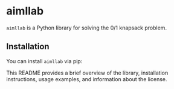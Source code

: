 # aimllab

`aimllab` is a Python library for solving the 0/1 knapsack problem.

## Installation

You can install `aimllab` via pip:




This README provides a brief overview of the library, installation instructions, usage examples, and information about the license.
